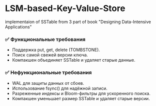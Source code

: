 # LSM-based-Key-Value-Store
implementaion of SSTable from 3 part of book "Designing Data-Intensive Applications"

### ✅ Функциональные требования
- Поддержка put, get, delete (TOMBSTONE).
- Поиск самой свежей версии ключа.
- Компакшен объединяет SSTable и удаляет старые данные.

### ✅ Нефункциональные требования
- WAL для защиты данных от сбоев.
- Использование fsync() для надёжной записи.
- Разреженные индексы и Bloom-фильтры для ускоренного поиска.
- Компакшен уменьшает размер SSTable и удаляет старые версии.
